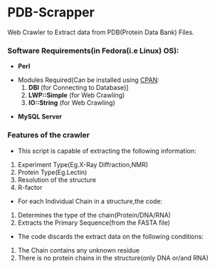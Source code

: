 # PDB-Scrapper
Web Crawler to Extract data from PDB(Protein Data Bank) Files.

### Software Requirements(in Fedora(i.e Linux) OS):
- **Perl**
 * Modules Required(Can be installed using [CPAN](https://www.cpan.org/):
   1. **DBI** (for Connecting to Database)]
   2. **LWP::Simple** (for Web Crawling)
   3. **IO::String** (for Web Crawling)

- **MySQL Server**


### Features of the crawler

- This script is capable of extracting the following information:
1. Experiment Type(Eg.X-Ray Diffraction,NMR)
2. Protein Type(Eg.Lectin)
3. Resolution of the structure
4. R-factor

- For each Individual Chain in a structure,the code:
1. Determines the type of the chain(Protein/DNA/RNA)
2. Extracts the Primary Sequence(from the FASTA file)

- The code discards the extract data on the following conditions:

1. The Chain contains any unknown residue
2. There is no protein chains in the structure(only DNA or/and RNA)



